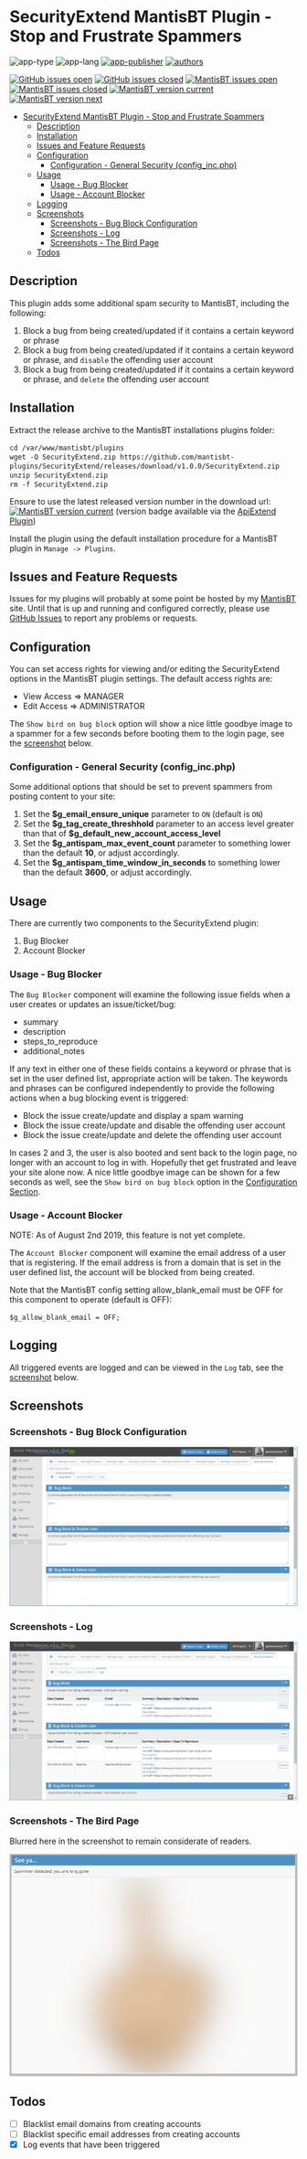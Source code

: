 # SecurityExtend MantisBT Plugin - Stop and Frustrate Spammers

![app-type](https://img.shields.io/badge/category-mantisbt%20plugins-blue.svg)
![app-lang](https://img.shields.io/badge/language-php-blue.svg)
[![app-publisher](https://img.shields.io/badge/%20%20%F0%9F%93%A6%F0%9F%9A%80-app--publisher-e10000.svg)](https://github.com/spmeesseman/app-publisher)
[![authors](https://img.shields.io/badge/authors-scott%20meesseman-6F02B5.svg?logo=visual%20studio%20code)](https://github.com/spmeesseman)

[![GitHub issues open](https://img.shields.io/github/issues-raw/mantisbt-plugins/SecurityExtend.svg?maxAge=2592000&logo=github)](https://github.com/mantisbt-plugins/SecurityExtend/issues)
[![GitHub issues closed](https://img.shields.io/github/issues-closed-raw/mantisbt-plugins/SecurityExtend.svg?maxAge=2592000&logo=github)](https://github.com/mantisbt-plugins/SecurityExtend/issues)
[![MantisBT issues open](https://app1.spmeesseman.com/projects/plugins/ApiExtend/api/issues/countbadge/SecurityExtend/open)](https://app1.spmeesseman.com/projects/set_project.php?project=SecurityExtend&make_default=no&ref=bug_report_page.php)
[![MantisBT issues closed](https://app1.spmeesseman.com/projects/plugins/ApiExtend/api/issues/countbadge/SecurityExtend/closed)](https://app1.spmeesseman.com/projects/set_project.php?project=SecurityExtend&make_default=no&ref=bug_report_page.php)
[![MantisBT version current](https://app1.spmeesseman.com/projects/plugins/ApiExtend/api/versionbadge/SecurityExtend/current)](https://app1.spmeesseman.com/projects/set_project.php?project=SecurityExtend&make_default=no&ref=plugin.php?page=Releases/releases)
[![MantisBT version next](https://app1.spmeesseman.com/projects/plugins/ApiExtend/api/versionbadge/SecurityExtend/next)](https://app1.spmeesseman.com/projects/set_project.php?project=SecurityExtend&make_default=no&ref=plugin.php?page=Releases/releases)

- [SecurityExtend MantisBT Plugin - Stop and Frustrate Spammers](#SecurityExtend-MantisBT-Plugin---Stop-and-Frustrate-Spammers)
  - [Description](#Description)
  - [Installation](#Installation)
  - [Issues and Feature Requests](#Issues-and-Feature-Requests)
  - [Configuration](#Configuration)
    - [Configuration - General Security (config_inc.php)](#Configuration---General-Security-configincphp)
  - [Usage](#Usage)
    - [Usage - Bug Blocker](#Usage---Bug-Blocker)
    - [Usage - Account Blocker](#Usage---Account-Blocker)
  - [Logging](#Logging)
  - [Screenshots](#Screenshots)
    - [Screenshots - Bug Block Configuration](#Screenshots---Bug-Block-Configuration)
    - [Screenshots - Log](#Screenshots---Log)
    - [Screenshots - The Bird Page](#Screenshots---The-Bird-Page)
  - [Todos](#Todos)

## Description

This plugin adds some additional spam security to MantisBT, including the following:

1. Block a bug from being created/updated if it contains a certain keyword or phrase
2. Block a bug from being created/updated if it contains a certain keyword or phrase, and `disable` the offending user account
3. Block a bug from being created/updated if it contains a certain keyword or phrase, and `delete` the offending user account

## Installation

Extract the release archive to the MantisBT installations plugins folder:

    cd /var/www/mantisbt/plugins
    wget -O SecurityExtend.zip https://github.com/mantisbt-plugins/SecurityExtend/releases/download/v1.0.0/SecurityExtend.zip
    unzip SecurityExtend.zip
    rm -f SecurityExtend.zip

Ensure to use the latest released version number in the download url: [![MantisBT version current](https://app1.spmeesseman.com/projects/plugins/ApiExtend/api/versionbadge/SecurityExtend/current)](https://app1.spmeesseman.com/projects) (version badge available via the [ApiExtend Plugin](https://github.com/mantisbt-plugins/ApiExtend))

Install the plugin using the default installation procedure for a MantisBT plugin in `Manage -> Plugins`.

## Issues and Feature Requests

Issues for my plugins will probably at some point be hosted by my [MantisBT](https://app1.spmeesseman.com/projects/set_project.php?project=SecurityExtend&make_default=no&ref=bug_report_page.php) site.  Until that is up and running and configured correctly, please use [GitHub Issues](https://github.com/mantisbt-plugins/SecurityExtend/issues) to report any problems or requests.

## Configuration

You can set access rights for viewing and/or editing the SecurityExtend options in the MantisBT plugin settings.  The default access rights are:

- View Access => MANAGER
- Edit Access => ADMINISTRATOR

The `Show bird on bug block` option will show a nice little goodbye image to a spammer for a few seconds before booting them to the login page, see the [screenshot](#Screenshots---The-Bird-Page) below.

### Configuration - General Security (config_inc.php)

Some additional options that should be set to prevent spammers from posting content to your site:

1. Set the **\$g_email_ensure_unique** parameter to `ON` (default is `ON`)
2. Set the **\$g_tag_create_threshhold** parameter to an access level greater than that of **\$g_default_new_account_access_level**
3. Set the **\$g_antispam_max_event_count** parameter to something lower than the default **10**, or adjust accordingly.
4. Set the **\$g_antispam_time_window_in_seconds** to something lower than the default **3600**, or adjust accordingly.

## Usage

There are currently two components to the SecurityExtend plugin:

1. Bug Blocker
2. Account Blocker

### Usage - Bug Blocker

The `Bug Blocker` component will examine the following issue fields when a user creates or updates an issue/ticket/bug:

- summary
- description
- steps_to_reproduce
- additional_notes

If any text in either one of these fields contains a keyword or phrase that is set in the user defined list, appropriate action will be taken.  The keywords and phrases can be configured independently to provide the following actions when a bug blocking event is triggered:

- Block the issue create/update and display a spam warning
- Block the issue create/update and disable the offending user account
- Block the issue create/update and delete the offending user account

In cases 2 and 3, the user is also booted and sent back to the login page, no longer with an account to log in with.  Hopefully thet get frustrated and leave your site alone now.  A nice little goodbye image can be shown for a few seconds as well, see the  `Show bird on bug block` option in the [Configuration Section](#Configuration).

### Usage - Account Blocker

NOTE: As of August 2nd 2019, this feature is not yet complete.

The `Account Blocker` component will examine the email address of a user that is registering.  If the email address is from a domain that is set in the user defined list, the account will be blocked from being created.

Note that the MantisBT config setting allow_blank_email must be OFF for this component to operate (default is OFF):

    $g_allow_blank_email = OFF;

## Logging

All triggered events are logged and can be viewed in the `Log` tab, see the [screenshot](#Screenshots---Log) below.

## Screenshots

### Screenshots - Bug Block Configuration

![Editor Page](res/bugblock.png)

### Screenshots - Log

![Log Page](res/log.png)

### Screenshots - The Bird Page

Blurred here in the screenshot to remain considerate of readers.

![Bird Page](res/thebird.png)

## Todos

- [ ] Blacklist email domains from creating accounts
- [ ] Blacklist specific email addresses from creating accounts
- [x] Log events that have been triggered
